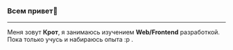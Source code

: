 ### Всем привет👋

__________________________

Меня зовут **Крот**, я занимаюсь изучением **Web/Frontend** разработкой. Пока только учусь и набираюсь опыта :p .
